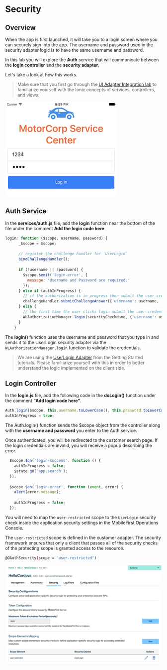 
# Security

## Overview

When the app is first launched, it will take you to a login screen where you can securely sign into the app.
The username and password used in the security adapter logic is to have the same username and password.

In this lab you will explore the **Auth** service that will communicate between the **login controller** and the **security adapter**.

Let's take a look at how this works.

> Make sure that you first go through the [UI Adapter Integration lab](https://github.ibm.com/cord-americas/MotoCorpService/blob/master/Lab/4.%20ui-adapter-integration.md) to familiarize yourself with the Ionic concepts of services, controllers, and views.

![Login](/Lab/img/login.png)

## Auth Service

In the **services/auth.js** file, add the **login** function near the bottom of the file under the comment **Add the login code here**

```js
login: function ($scope, username, password) {
      _$scope = $scope;

      // register the challenge handler for `UserLogin`
      bindChallengeHandler();

      if (!username || !password) {
        $scope.$emit('login-error', {
          message: 'Username and Password are required.'
        });
      } else if (authInProgress) {
        // if the authorization is in progress then submit the user credentials to the challenge handler
        challengeHandler.submitChallengeAnswer({'username': username, 'password': password});
      } else {
        // the first time the user clicks login submit the user credentials along with the security check name `UserLogin`
        WLAuthorizationManager.login(securityCheckName, {'username': username, 'password': password});
      }
    }
```

The **login()** function uses the username and password that you type in and sends it to the UserLogin security adapter via the `WLAuthorizationManager.login` function to validate the credentials.

> We are using the [UserLogin Adapter](https://mobilefirstplatform.ibmcloud.com/tutorials/en/foundation/8.0/authentication-and-security/user-authentication/security-check/) from the Getting Started tutorials. Please familiarize yourself with this in order to better understand the logic implemented on the client side.

## Login Controller
In the **login.js** file, add the following code in the **doLogin()** function under the comment **"Add login code here"**.

```js
Auth.login($scope, this.username.toLowerCase(), this.password.toLowerCase());
authInProgress = true;
```
The Auth.login() function sends the $scope object from the controller along with the **username and password** you enter to the Auth service.

Once authenticated, you will be redirected to the customer search page.
If the login credentials are invalid, you will receive a popup describing the error.
```js
  $scope.$on('login-success', function () {
    authInProgress = false;
    $state.go('app.search');
  });

  $scope.$on('login-error', function (event, error) {
    alert(error.message);

    authInProgress = false;
  });
```

You will need to map the `user-restricted` scope to the `UserLogin` security check inside the application security settings in the MobileFirst Operations Console.

The `user-restricted` scope is defined in the customer adapter. The security framework ensures that only a client that passes all of the security checks of the protecting scope is granted access to the resource.

```bash
@OAuthSecurity(scope = "user-restricted")
```

![Login Security Check](/Lab/img/loginsecuritycheck.png)

